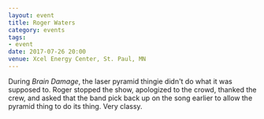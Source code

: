 ```yaml
---
layout: event
title: Roger Waters
category: events
tags:
- event
date: 2017-07-26 20:00
venue: Xcel Energy Center, St. Paul, MN
---
```


During _Brain Damage_, the laser pyramid thingie didn't do what it was supposed to.
Roger stopped the show, apologized to the crowd, thanked the crew, and asked that the band pick back up on the song earlier to allow the pyramid thing to do its thing.
Very classy.
